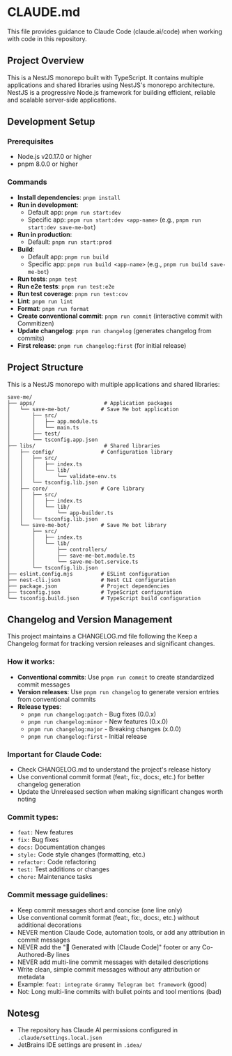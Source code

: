 # CLAUDE.md

This file provides guidance to Claude Code (claude.ai/code) when working with code in this repository.

## Project Overview

This is a NestJS monorepo built with TypeScript. It contains multiple applications and shared libraries using NestJS's
monorepo architecture. NestJS is a progressive Node.js framework for building efficient, reliable and scalable
server-side applications.

## Development Setup

### Prerequisites

- Node.js v20.17.0 or higher
- pnpm 8.0.0 or higher

### Commands

- **Install dependencies**: `pnpm install`
- **Run in development**:
    - Default app: `pnpm run start:dev`
    - Specific app: `pnpm run start:dev <app-name>` (e.g., `pnpm run start:dev save-me-bot`)
- **Run in production**:
    - Default: `pnpm run start:prod`
- **Build**:
    - Default app: `pnpm run build`
    - Specific app: `pnpm run build <app-name>` (e.g., `pnpm run build save-me-bot`)
- **Run tests**: `pnpm test`
- **Run e2e tests**: `pnpm run test:e2e`
- **Run test coverage**: `pnpm run test:cov`
- **Lint**: `pnpm run lint`
- **Format**: `pnpm run format`
- **Create conventional commit**: `pnpm run commit` (interactive commit with Commitizen)
- **Update changelog**: `pnpm run changelog` (generates changelog from commits)
- **First release**: `pnpm run changelog:first` (for initial release)

## Project Structure

This is a NestJS monorepo with multiple applications and shared libraries:

```
save-me/
├── apps/                      # Application packages
│   └── save-me-bot/          # Save Me bot application
│       ├── src/
│       │   ├── app.module.ts
│       │   └── main.ts
│       ├── test/
│       └── tsconfig.app.json
├── libs/                      # Shared libraries
│   ├── config/               # Configuration library
│   │   ├── src/
│   │   │   ├── index.ts
│   │   │   └── lib/
│   │   │       └── validate-env.ts
│   │   └── tsconfig.lib.json
│   ├── core/                 # Core library
│   │   ├── src/
│   │   │   ├── index.ts
│   │   │   └── lib/
│   │   │       └── app-builder.ts
│   │   └── tsconfig.lib.json
│   └── save-me-bot/          # Save Me bot library
│       ├── src/
│       │   ├── index.ts
│       │   └── lib/
│       │       ├── controllers/
│       │       ├── save-me-bot.module.ts
│       │       └── save-me-bot.service.ts
│       └── tsconfig.lib.json
├── eslint.config.mjs         # ESLint configuration
├── nest-cli.json             # Nest CLI configuration
├── package.json              # Project dependencies
├── tsconfig.json             # TypeScript configuration
└── tsconfig.build.json       # TypeScript build configuration
```

## Changelog and Version Management

This project maintains a CHANGELOG.md file following the Keep a Changelog format for tracking version releases and
significant changes.

### How it works:

- **Conventional commits**: Use `pnpm run commit` to create standardized commit messages
- **Version releases**: Use `pnpm run changelog` to generate version entries from conventional commits
- **Release types**:
    - `pnpm run changelog:patch` - Bug fixes (0.0.x)
    - `pnpm run changelog:minor` - New features (0.x.0)
    - `pnpm run changelog:major` - Breaking changes (x.0.0)
    - `pnpm run changelog:first` - Initial release

### Important for Claude Code:

- Check CHANGELOG.md to understand the project's release history
- Use conventional commit format (feat:, fix:, docs:, etc.) for better changelog generation
- Update the Unreleased section when making significant changes worth noting

### Commit types:

- `feat:` New features
- `fix:` Bug fixes
- `docs:` Documentation changes
- `style:` Code style changes (formatting, etc.)
- `refactor:` Code refactoring
- `test:` Test additions or changes
- `chore:` Maintenance tasks

### Commit message guidelines:

- Keep commit messages short and concise (one line only)
- Use conventional commit format (feat:, fix:, docs:, etc.) without additional decorations
- NEVER mention Claude Code, automation tools, or add any attribution in commit messages
- NEVER add the "🤖 Generated with [Claude Code]" footer or any Co-Authored-By lines
- NEVER add multi-line commit messages with detailed descriptions
- Write clean, simple commit messages without any attribution or metadata
- Example: `feat: integrate Grammy Telegram bot framework` (good)
- Not: Long multi-line commits with bullet points and tool mentions (bad)

## Notesg

- The repository has Claude AI permissions configured in `.claude/settings.local.json`
- JetBrains IDE settings are present in `.idea/`